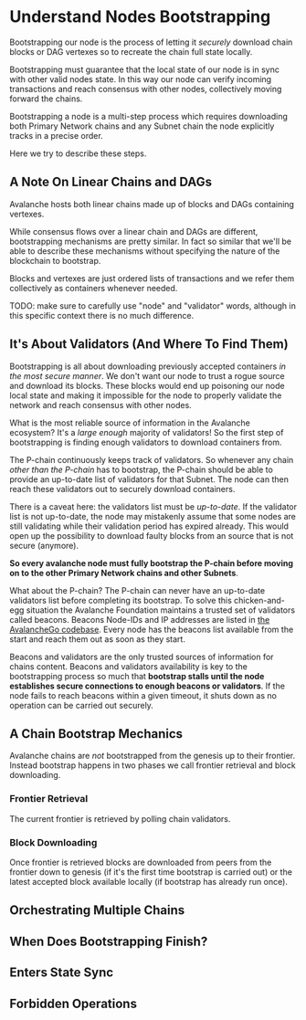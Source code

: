 # Understand Nodes Bootstrapping

Bootstrapping our node is the process of letting it *securely* download chain blocks
or DAG vertexes so to recreate the chain full state locally.

Bootstrapping must guarantee that the local state of our node is in sync with
other valid nodes state. In this way our node can verify incoming transactions and
reach consensus with other nodes, collectively moving forward the chains.

Bootstrapping a node is a multi-step process which requires downloading both
Primary Network chains and any Subnet chain the node explicitly tracks in a
precise order.

Here we try to describe these steps.

## A Note On Linear Chains and DAGs

Avalanche hosts both linear chains made up of blocks and DAGs containing
vertexes.

While consensus flows over a linear chain and DAGs are different, bootstrapping
mechanisms are pretty similar. In fact so similar that we'll be able to describe
these mechanisms without specifying the nature of the blockchain to bootstrap.

Blocks and vertexes are just ordered lists of transactions and we refer them
collectively as containers whenever needed.

TODO: make sure to carefully use "node" and "validator" words, although in this
specific context there is no much difference.

## It's About Validators (And Where To Find Them)

Bootstrapping is all about downloading previously accepted containers *in the
most secure manner*. We don't want our node to trust a rogue source and download
its blocks. These blocks would end up poisoning our node local state and making it
impossible for the node to properly validate the network and reach consensus with
other nodes.

What is the most reliable source of information in the Avalanche ecosystem? It's
a *large enough* majority of validators! So the first step of bootstrapping is
finding enough validators to download containers from.

The P-chain continuously keeps track of validators. So whenever any chain
*other than the P-chain* has to bootstrap, the P-chain should be able to provide
an up-to-date list of validators for that Subnet. The node can then reach these
validators out to securely download containers.

There is a caveat here: the validators list must be *up-to-date*. If the validator
list is not up-to-date, the node may mistakenly assume that some nodes are still
validating while their validation period has expired already. This would open up
the possibility to download faulty blocks from an source that is not secure (anymore).

**So every avalanche node must fully bootstrap the P-chain before moving on
to the other Primary Network chains and other Subnets**.

What about the P-chain? The P-chain can never have an up-to-date validators list
before completing its bootstrap. To solve this chicken-and-egg situation the
Avalanche Foundation maintains a trusted set of validators called beacons.
Beacons Node-IDs and IP addresses are listed in [the AvalancheGo
codebase](https://github.com/ava-labs/avalanchego/blob/master/genesis/beacons.go). 
Every node has the beacons list available from the start and reach them out as soon as they start. 

Beacons and validators are the only trusted sources of information for chains
content. Beacons and validators availability is key to the bootstrapping
process so much that **bootstrap stalls until the node establishes secure
connections to enough beacons or validators**. If the node fails to reach
beacons within a given timeout, it shuts down as no operation can be
carried out securely.

## A Chain Bootstrap Mechanics

Avalanche chains are *not* bootstrapped from the genesis up to their frontier.
Instead bootstrap happens in two phases we call frontier retrieval and block downloading.

### Frontier Retrieval

The current frontier is retrieved by polling chain validators.


### Block Downloading

Once frontier is retrieved blocks are downloaded from peers from the frontier
down to genesis (if it's the first time bootstrap is carried out) or the
latest accepted block available locally (if bootstrap has already run once).


## Orchestrating Multiple Chains


## When Does Bootstrapping Finish?

## Enters State Sync

## Forbidden Operations
